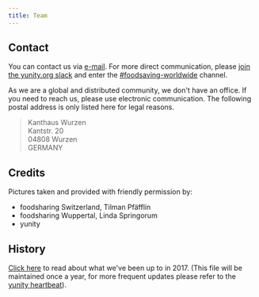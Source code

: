 ```yaml
---
title: Team
---
```


## Contact

You can contact us via [e-mail](mailto:info@foodsaving.world). For more direct communication, please [join the yunity.org slack](https://slackin.yunity.org) and enter the [#foodsaving-worldwide](https://yunity.slack.com/messages/C15TDP2NM/) channel.

As we are a global and distributed community, we don't have an office. If you need to reach us, please use electronic communication. The following postal address is only listed here for legal reasons.

> Kanthaus Wurzen<br>
> Kantstr. 20<br>
> 04808 Wurzen<br>
> GERMANY<br>

## Credits

Pictures taken and provided with friendly permission by:
- foodsharing Switzerland, Tilman Pfäfflin
- foodsharing Wuppertal, Linda Springorum
- yunity

## History

[Click here](history) to read about what we've been up to in 2017. (This file will be maintained once a year, for more frequent updates please refer to the [yunity heartbeat](https://yunity.org/heartbeat)).
